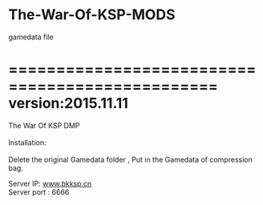 # The-War-Of-KSP-MODS
gamedata file

================================================
version:2015.11.11
================================================
The War Of KSP DMP<br/><br/>
Installation:<br/><br/>
Delete the original Gamedata folder , Put in the Gamedata of compression bag.<br/>

Server IP: www.bkksp.cn <br/>
Server port : 6666
